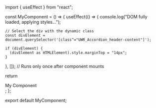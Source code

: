 import { useEffect } from "react";

const MyComponent = () => {
  useEffect(() => {
    console.log("DOM fully loaded, applying styles...");

    // Select the div with the dynamic class
    const divElement = document.querySelector('[class^="UWR_Accordion_header-content"]');

    if (divElement) {
      (divElement as HTMLElement).style.marginTop = "14px";
    }

  }, []); // Runs only once after component mounts

  return <div>My Component</div>;
};

export default MyComponent;
